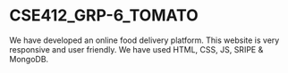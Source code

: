 # CSE412_GRP-6_TOMATO
We have developed an online food delivery platform. This website is very responsive and user friendly. We have used HTML, CSS, JS, SRIPE &amp; MongoDB.
